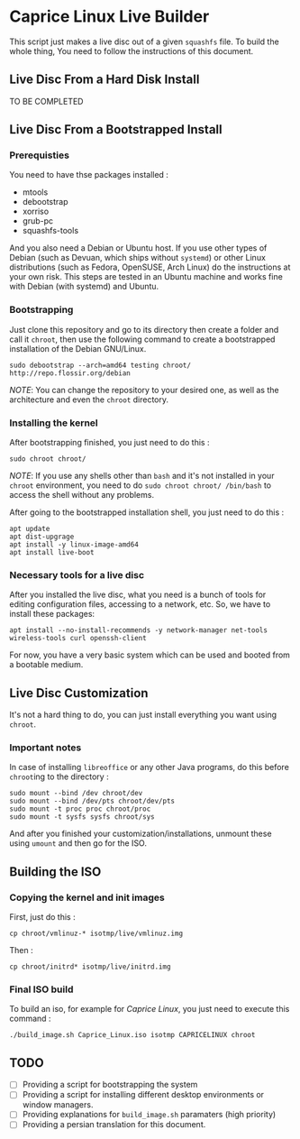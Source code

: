 # Caprice Linux Live Builder

This script just makes a live disc out of a given `squashfs` file. To build the whole thing, You need to follow the instructions of this document. 

## Live Disc From a Hard Disk Install

TO BE COMPLETED

## Live Disc From a Bootstrapped Install 

### Prerequisties 

You need to have thse packages installed : 

* mtools 
* debootstrap
* xorriso 
* grub-pc 
* squashfs-tools 

And you also need a Debian or Ubuntu host. If you use other types of Debian (such as Devuan, which ships without `systemd`) or other Linux distributions (such as Fedora, OpenSUSE, Arch Linux) do the instructions at your own risk. This steps are tested in an Ubuntu machine and works fine with Debian (with systemd) and Ubuntu. 

### Bootstrapping 

Just clone this repository and go to its directory then create a folder and call it `chroot`, then use the following command to create a bootstrapped installation of the Debian GNU/Linux. 

```
sudo debootstrap --arch=amd64 testing chroot/ http://repo.flossir.org/debian
``` 

_NOTE_: You can change the repository to your desired one, as well as the architecture and even the `chroot` directory. 

### Installing the kernel 

After bootstrapping finished, you just need to do this : 

```
sudo chroot chroot/
``` 

_NOTE_: If you use any shells other than `bash` and it's not installed in your `chroot` environment, you need to do `sudo chroot chroot/ /bin/bash` to access the shell without any problems.

After going to the bootstrapped installation shell, you just need to do this : 

```
apt update
apt dist-upgrage 
apt install -y linux-image-amd64
apt install live-boot
``` 

### Necessary tools for a live disc 

After you installed the live disc, what you need is a bunch of tools for editing configuration files, accessing to a network, etc. So, we have to install these packages: 

```
apt install --no-install-recommends -y network-manager net-tools wireless-tools curl openssh-client
```

For now, you have a very basic system which can be used and booted from a bootable medium. 

## Live Disc Customization

It's not a hard thing to do, you can just install everything you want using `chroot`. 

### Important notes 

In case of installing `libreoffice` or any other Java programs, do this before `chroot`ing to the directory : 

```
sudo mount --bind /dev chroot/dev
sudo mount --bind /dev/pts chroot/dev/pts
sudo mount -t proc proc chroot/proc
sudo mount -t sysfs sysfs chroot/sys
``` 

And after you finished your customization/installations, unmount these using `umount` and then go for the ISO. 

## Building the ISO 

### Copying the kernel and init images 

First, just do this : 

```cp chroot/vmlinuz-* isotmp/live/vmlinuz.img``` 

Then : 

```cp chroot/initrd* isotmp/live/initrd.img``` 

### Final ISO build 

To build an iso, for example for _Caprice Linux_, you just need to execute this command : 

```
./build_image.sh Caprice_Linux.iso isotmp CAPRICELINUX chroot
``` 

## TODO 

- [ ] Providing a script for bootstrapping the system
- [ ] Providing a script for installing different desktop environments or window managers. 
- [ ] Providing explanations for `build_image.sh` paramaters (high priority)
- [ ] Providing a persian translation for this document. 